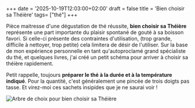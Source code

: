 +++
date = '2025-10-19T12:03:00+02:00'
draft = false
title = 'Bien choisir sa Théière'
tags= ["thé"]
+++

Pièce maitresse d'une dégustation de thé réussite, **bien choisir sa Théière** représente une part importante du plaisir spontané de gouté à sa boisson favori. Si celle-ci présente des contraintes d'utilisation, (trop grande, difficile à nettoyer, trop petite) cela limitera de désir de l'utiliser. Sur la base de mon expérience personnelle en tant qu'autoproclamé grand spécialiste du thé, et quelques livres, j'ai créé un petit schéma pour arriver à choisir sa théière rapidement.

Petit rappelle, toujours **préparer le thé à la durée et à la température indiqué**. Pour la quantité, c'est généralement une pincée de trois doigts pas tasse. Et virez-moi ces sachets insipides que je ne saurai voir !

![Arbre de choix pour bien choisir sa Théière](/images/Bien_choisir_sa_Théières/Bien_choisir_sa_Théières.png)
